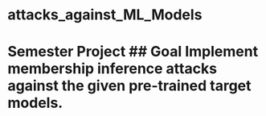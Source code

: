 # attacks_against_ML_Models
# Semester Project  ## Goal Implement membership inference attacks against the given pre-trained target models.   
